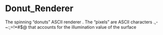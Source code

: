 # Donut_Renderer
The spinning “donuts” ASCII renderer . The “pixels” are ASCII characters .,-~:;=!*#$@ that accounts for the illumination value of the surface
